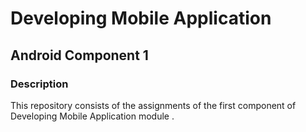 # Developing Mobile Application
## Android Component 1
### Description

This repository consists of the assignments of the first component of Developing Mobile Application module .
